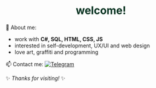 <h1 align="center" style="color:#013220">welcome!</h1>

<p align="center">
  <style="color: dark-green;font-weight:400;font-size:20px"alt="Forest Banner">
</p>

🌲 About me:
- work with **C#, SQL, HTML, CSS, JS**
- interested in self-development, UX/UI and web design
- love art, graffiti and programming

📫 Contact me:
[![Telegram](https://img.shields.io/badge/Telegram-2CA5E0?style=for-the-badge&logo=telegram&logoColor=white&color=4CAF50)](https://t.me/yyohhaa)

✨ *Thanks for visiting!* ✨
